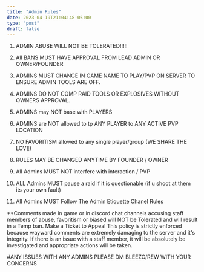 ```yaml
---
title: "Admin Rules"
date: 2023-04-19T21:04:48-05:00
type: "post"
draft: false
---
```


1. ADMIN ABUSE WILL NOT BE TOLERATED!!!!!

2. All BANS MUST HAVE APPROVAL FROM LEAD ADMIN OR OWNER/FOUNDER

3. ADMINS MUST CHANGE IN GAME NAME TO PLAY/PVP ON SERVER TO ENSURE ADMIN TOOLS ARE OFF.

4. ADMINS DO NOT COMP RAID TOOLS OR EXPLOSIVES WITHOUT OWNERS APPROVAL.

5. ADMINS may NOT base with PLAYERS

6. ADMINS are NOT allowed to tp ANY PLAYER to ANY ACTIVE PVP LOCATION 

7. NO FAVORITISM allowed to any single player/group (WE SHARE THE LOVE)

8. RULES MAY BE CHANGED ANYTIME BY FOUNDER / OWNER

9. All Admins MUST NOT interfere with interaction / PVP 

10. ALL Admins MUST pause a raid if it is questionable (if u shoot at them its your own fault)

11. All Admins MUST Follow The Admin Etiquette Chanel Rules

**Comments made in game or in discord chat channels accusing staff members of abuse, 
   favoritism or biased will NOT be Tolerated and will result in a Temp ban. Make a Ticket to Appeal
   This policy is strictly enforced because wayward comments are extremely damaging to the server and it's integrity.
   If there is an issue with a staff member, it will be absolutely be investigated and appropriate actions will be taken.

#ANY ISSUES WITH ANY ADMINS PLEASE DM BLEEZO/REW WITH YOUR CONCERNS
